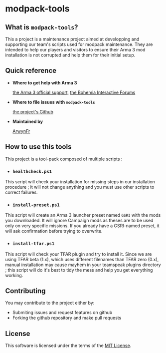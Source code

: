 # modpack-tools

## What is `modpack-tools`?

This a project is a maintenance project aimed at developping and supporting our team's scripts used for modpack maintenance. They are intended to help our players and visitors to ensure their Arma 3 mod installation is not corrupted and help them for their initial setup.

## Quick reference

- **Where to get help with Arma 3**

    [the Arma 3 official support](https://support.bohemia.net/arma-3), [the Bohemia Interactive Forums](https://forums.bohemia.net/forums/forum/218-arma-3/)

- **Where to file issues with `modpack-tools`**

    [the project's Github](https://github.com/team-gsri/modpack-tools/issues)

- **Maintained by**

    [ArwynFr](https://github.com/ArwynFr)

## How to use this tools

This project is a tool-pack composed of multiple scripts :

- ### `healthcheck.ps1`

This script will check your installation for missing steps in our installation procedure ; it will not change anything and you must use other scripts to correct failures.

- ### `install-preset.ps1`

This script will create an Arma 3 launcher preset named `GSRI` with the mods you downloaded. It will ignore Campaign mods as theses are to be used only on very specific missions. If you already have a GSRI-named preset, it will ask confirmation before trying to overwrite.

- ### `install-tfar.ps1`

This script will check your TFAR plugin and try to install it. Since we are using TFAR beta (1.x), which uses different filenames than TFAR zero (0.x), manual installation may cause mayhem in your teamspeak plugins directory ; this script will do it's best to tidy the mess and help you get everything working.

## Contributing

You may contribute to the project either by:

- Submiting issues and request features on github
- Forking the github repository and make pull requests

## License

This software is licensed under the terms of the [MIT License](LICENSE).